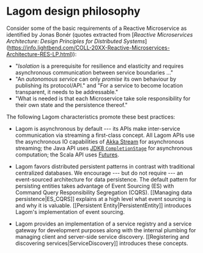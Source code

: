 <!--- Copyright (C) 2016-2017 Lightbend Inc. <https://www.lightbend.com> -->
# Lagom design philosophy

Consider some of the basic requirements of a Reactive Microservice as identified by Jonas Bonér (quotes extracted from [*Reactive Microservices Architecture: Design Principles for Distributed Systems*] (https://info.lightbend.com/COLL-20XX-Reactive-Microservices-Architecture-RES-LP.html)):

* "*Isolation* is a prerequisite for resilience and elasticity and requires asynchronous communication between service boundaries ..."
* "An *autonomous service* can only *promise* its own behaviour by publishing its protocol/API." and "For a service to become location transparent, it needs to be addressable."
* "What is needed is that each Microservice take sole responsibility for their own state and the persistence thereof."

The following Lagom characteristics promote these best practices:

* Lagom is asynchronous by default --- its APIs make inter-service communication via streaming a first-class concept. All Lagom APIs use the asynchronous IO capabilities of [Akka Stream](http://akka.io/) for asynchronous streaming; the Java API uses [JDK8 `CompletionStage`](https://docs.oracle.com/javase/8/docs/api/java/util/concurrent/CompletionStage.html)  for asynchronous computation; the Scala API uses [Futures](https://www.scala-lang.org/api/2.11.8/#scala.concurrent.Future).

* Lagom favors distributed persistent patterns in contrast with traditional centralized databases. We encourage --- but do not require --- an event-sourced architecture for data persistence. The default pattern for persisting entities takes advantage of Event Sourcing (ES) with Command Query Responsibility Segregation (CQRS). [[Managing data persistence|ES_CQRS]] explains at a high level what event sourcing is and why it is valuable. [[Persistent Entity|PersistentEntity]] introduces Lagom's implementation of event sourcing.

* Lagom provides an implementation of a service registry and a service gateway for development purposes along with the internal plumbing for managing client and server-side service discovery. [[Registering and discovering services|ServiceDiscovery]] introduces these concepts.

